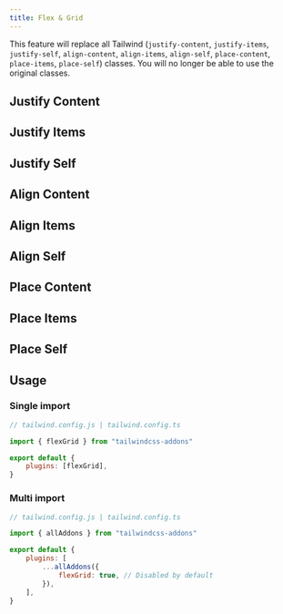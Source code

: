 ```yaml
---
title: Flex & Grid
---
```


<script>
	import UtilsTable from "$lib/UtilsTable.svelte"
	import { getUtilities } from "$lib/utils/tailwind.js"
	import { flexGrid } from "tailwindcss-addons"
	const utilities = getUtilities(flexGrid.handler)

	const getClassUtils = (classStartsWith) => {
		const utils = Object.entries(utilities).filter(util => {
			const className = util[0]
			return className.startsWith(classStartsWith)
		})
		return Object.fromEntries(utils)
	}
</script>

This feature will replace all Tailwind (`justify-content`, `justify-items`, `justify-self`, `align-content`, `align-items`, `align-self`, `place-content`, `place-items`, `place-self`) classes. You will no longer be able to use the original classes.

## Justify Content

<UtilsTable utilities="{() => getClassUtils('.jc')}" />

## Justify Items

<UtilsTable utilities="{() => getClassUtils('.ji')}" />

## Justify Self

<UtilsTable utilities="{() => getClassUtils('.js')}" />

## Align Content

<UtilsTable utilities="{() => getClassUtils('.ac')}" />

## Align Items

<UtilsTable utilities="{() => getClassUtils('.ai')}" />

## Align Self

<UtilsTable utilities="{() => getClassUtils('.as')}" />

## Place Content

<UtilsTable utilities="{() => getClassUtils('.pc')}" />

## Place Items

<UtilsTable utilities="{() => getClassUtils('.pi')}" />

## Place Self

<UtilsTable utilities="{() => getClassUtils('.ps')}" />

## Usage

### Single import

```js
// tailwind.config.js | tailwind.config.ts

import { flexGrid } from "tailwindcss-addons"

export default {
    plugins: [flexGrid],
}
```

### Multi import

```js
// tailwind.config.js | tailwind.config.ts

import { allAddons } from "tailwindcss-addons"

export default {
    plugins: [
        ...allAddons({
            flexGrid: true, // Disabled by default
        }),
    ],
}
```
